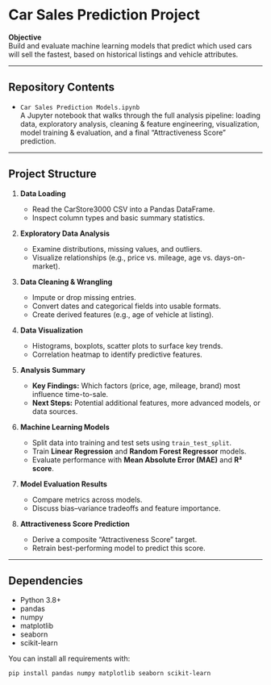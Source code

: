 # Car Sales Prediction Project

**Objective**  
Build and evaluate machine learning models that predict which used cars will sell the fastest, based on historical listings and vehicle attributes.

---

## Repository Contents

- `Car Sales Prediction Models.ipynb`  
  A Jupyter notebook that walks through the full analysis pipeline: loading data, exploratory analysis, cleaning & feature engineering, visualization, model training & evaluation, and a final “Attractiveness Score” prediction.

---

## Project Structure

1. **Data Loading**  
   - Read the CarStore3000 CSV into a Pandas DataFrame.  
   - Inspect column types and basic summary statistics.

2. **Exploratory Data Analysis**  
   - Examine distributions, missing values, and outliers.  
   - Visualize relationships (e.g., price vs. mileage, age vs. days-on-market).

3. **Data Cleaning & Wrangling**  
   - Impute or drop missing entries.  
   - Convert dates and categorical fields into usable formats.  
   - Create derived features (e.g., age of vehicle at listing).

4. **Data Visualization**  
   - Histograms, boxplots, scatter plots to surface key trends.  
   - Correlation heatmap to identify predictive features.

5. **Analysis Summary**  
   - **Key Findings:** Which factors (price, age, mileage, brand) most influence time-to-sale.  
   - **Next Steps:** Potential additional features, more advanced models, or data sources.

6. **Machine Learning Models**  
   - Split data into training and test sets using `train_test_split`.  
   - Train **Linear Regression** and **Random Forest Regressor** models.  
   - Evaluate performance with **Mean Absolute Error (MAE)** and **R² score**.

7. **Model Evaluation Results**  
   - Compare metrics across models.  
   - Discuss bias–variance tradeoffs and feature importance.

8. **Attractiveness Score Prediction**  
   - Derive a composite “Attractiveness Score” target.  
   - Retrain best-performing model to predict this score.

---

## Dependencies

- Python 3.8+  
- pandas  
- numpy  
- matplotlib  
- seaborn  
- scikit-learn  

You can install all requirements with:

```bash
pip install pandas numpy matplotlib seaborn scikit-learn
